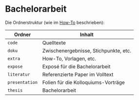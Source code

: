 # Bachelorarbeit

Die Ordnerstruktur (wie im [How-To](extra/How-To-Studenten.pdf) beschrieben):

| Ordner         | Inhalt                                |
| -------------- | ------------------------------------- |
| `code`         | Quelltexte                            |
| `doku`         | Zwischenergebnisse, Stichpunkte, etc. |
| `extra`        | How-To, Vorlagen, etc.                |
| `expose`       | Exposé für die Bachelorarbeit         |
| `literatur`    | Referenzierte Paper im Volltext       |
| `presentation` | Folien für die Kolloquiums-Vorträge   |
| `thesis`       | Bachelorarbeit                        |
